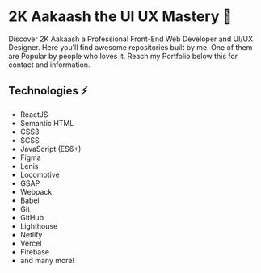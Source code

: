 # 2K Aakaash the UI UX Mastery 🚀

Discover 2K Aakaash a Professional Front-End Web Developer and UI/UX Designer. Here you'll find awesome repositories built by me. One of them are Popular by people who loves it. Reach my Portfolio below this for contact and information.

## Technologies ⚡

- ReactJS
- Semantic HTML
- CSS3
- SCSS
- JavaScript (ES6+)
- Figma
- Lenis
- Locomotive
- GSAP
- Webpack
- Babel
- Git
- GitHub
- Lighthouse
- Netlify
- Vercel
- Firebase
- and many more!
